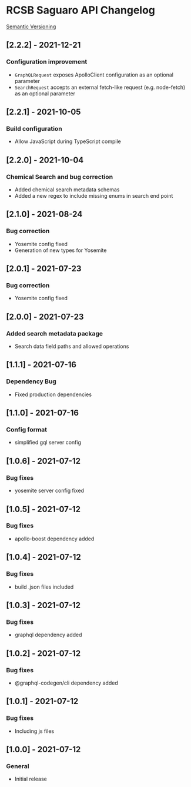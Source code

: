 # RCSB Saguaro API Changelog

[Semantic Versioning](https://semver.org/)

## [2.2.2] - 2021-12-21
### Configuration improvement
- `GraphQLRequest` exposes ApolloClient configuration as an optional parameter
- `SearchRequest` accepts an external fetch-like request (e.g. node-fetch) as an optional parameter

## [2.2.1] - 2021-10-05
### Build configuration
- Allow JavaScript during TypeScript compile

## [2.2.0] - 2021-10-04
### Chemical Search and bug correction
- Added chemical search metadata schemas
- Added a new regex to include missing enums in search end point

## [2.1.0] - 2021-08-24
### Bug correction
- Yosemite config fixed
- Generation of new types for Yosemite

## [2.0.1] - 2021-07-23
### Bug correction
- Yosemite config fixed

## [2.0.0] - 2021-07-23
### Added search metadata package
- Search data field paths and allowed operations

## [1.1.1] - 2021-07-16
### Dependency Bug
- Fixed production dependencies

## [1.1.0] - 2021-07-16
### Config format
- simplified gql server config

## [1.0.6] - 2021-07-12
### Bug fixes
- yosemite server config fixed

## [1.0.5] - 2021-07-12
### Bug fixes
- apollo-boost dependency added

## [1.0.4] - 2021-07-12
### Bug fixes
- build .json files included

## [1.0.3] - 2021-07-12
### Bug fixes
- graphql dependency added

## [1.0.2] - 2021-07-12
### Bug fixes
- @graphql-codegen/cli dependency added

## [1.0.1] - 2021-07-12
### Bug fixes
- Including js files

## [1.0.0] - 2021-07-12
### General
- Initial release